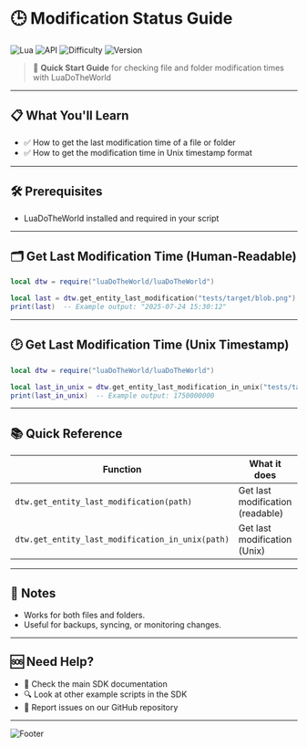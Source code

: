 # 🕒 Modification Status Guide

![Lua](https://img.shields.io/badge/Language-Lua-blue?style=flat-square&logo=lua)
![API](https://img.shields.io/badge/API-Modification_Status-green?style=flat-square)
![Difficulty](https://img.shields.io/badge/Difficulty-Beginner-brightgreen?style=flat-square)
![Version](https://img.shields.io/badge/SDK-LuaDoTheWorld-orange?style=flat-square)

> 🚀 **Quick Start Guide** for checking file and folder modification times with LuaDoTheWorld

---

## 📋 What You'll Learn

- ✅ How to get the last modification time of a file or folder
- ✅ How to get the modification time in Unix timestamp format

---

## 🛠️ Prerequisites

- LuaDoTheWorld installed and required in your script

---

## 🗂️ Get Last Modification Time (Human-Readable)

```lua
local dtw = require("luaDoTheWorld/luaDoTheWorld")

local last = dtw.get_entity_last_modification("tests/target/blob.png")
print(last)  -- Example output: "2025-07-24 15:30:12"
```

---

## 🕑 Get Last Modification Time (Unix Timestamp)

```lua
local dtw = require("luaDoTheWorld/luaDoTheWorld")

local last_in_unix = dtw.get_entity_last_modification_in_unix("tests/target/blob.png")
print(last_in_unix)  -- Example output: 1750000000
```

---

## 📚 Quick Reference

| Function | What it does | Example |
|----------|--------------|---------|
| `dtw.get_entity_last_modification(path)` | Get last modification (readable) | `dtw.get_entity_last_modification("file.txt")` |
| `dtw.get_entity_last_modification_in_unix(path)` | Get last modification (Unix) | `dtw.get_entity_last_modification_in_unix("file.txt")` |

---

## 📝 Notes

- Works for both files and folders.
- Useful for backups, syncing, or monitoring changes.

---

## 🆘 Need Help?

- 📖 Check the main SDK documentation
- 🔍 Look at other example scripts in the SDK
- 🐛 Report issues on our GitHub repository

---

![Footer](https://img.shields.io/badge/Happy-Coding!-ff69b4?style=flat-square&logo=heart)